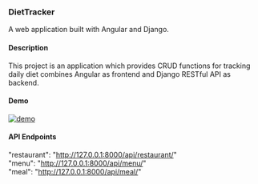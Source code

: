 ### DietTracker

A web application built with Angular and Django.

#### Description
This project is an application which provides CRUD functions for tracking daily diet combines Angular as frontend and Django RESTful API as backend.

#### Demo
[![demo](https://img.youtube.com/vi/KOnJGQGWMdU/hqdefault.jpg)](https://youtu.be/KOnJGQGWMdU)

#### API Endpoints
"restaurant": "http://127.0.0.1:8000/api/restaurant/"  
"menu": "http://127.0.0.1:8000/api/menu/"  
"meal": "http://127.0.0.1:8000/api/meal/"